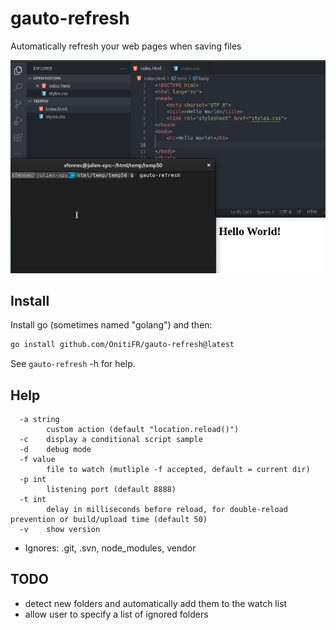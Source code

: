 # gauto-refresh
Automatically refresh your web pages when saving files

![Gauto Refresh demo](gauto-refresh-demo.gif)

## Install
Install go (sometimes named "golang") and then:
```sh
go install github.com/OnitiFR/gauto-refresh@latest
```

See `gauto-refresh` -h for help.

## Help
```
  -a string
    	custom action (default "location.reload()")
  -c	display a conditional script sample
  -d	debug mode
  -f value
    	file to watch (mutliple -f accepted, default = current dir)
  -p int
    	listening port (default 8888)
  -t int
    	delay in milliseconds before reload, for double-reload prevention or build/upload time (default 50)
  -v	show version

```

- Ignores: .git, .svn, node_modules, vendor

## TODO
- detect new folders and automatically add them to the watch list
- allow user to specify a list of ignored folders
